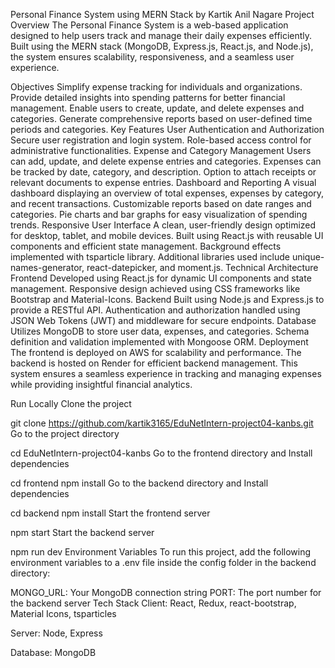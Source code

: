 Personal Finance System using MERN Stack by Kartik Anil Nagare
Project Overview
The Personal Finance System is a web-based application designed to help users track and manage their daily expenses efficiently. Built using the MERN stack (MongoDB, Express.js, React.js, and Node.js), the system ensures scalability, responsiveness, and a seamless user experience.

Objectives
Simplify expense tracking for individuals and organizations.
Provide detailed insights into spending patterns for better financial management.
Enable users to create, update, and delete expenses and categories.
Generate comprehensive reports based on user-defined time periods and categories.
Key Features
User Authentication and Authorization
Secure user registration and login system.
Role-based access control for administrative functionalities.
Expense and Category Management
Users can add, update, and delete expense entries and categories.
Expenses can be tracked by date, category, and description.
Option to attach receipts or relevant documents to expense entries.
Dashboard and Reporting
A visual dashboard displaying an overview of total expenses, expenses by category, and recent transactions.
Customizable reports based on date ranges and categories.
Pie charts and bar graphs for easy visualization of spending trends.
Responsive User Interface
A clean, user-friendly design optimized for desktop, tablet, and mobile devices.
Built using React.js with reusable UI components and efficient state management.
Background effects implemented with tsparticle library.
Additional libraries used include unique-names-generator, react-datepicker, and moment.js.
Technical Architecture
Frontend
Developed using React.js for dynamic UI components and state management.
Responsive design achieved using CSS frameworks like Bootstrap and Material-Icons.
Backend
Built using Node.js and Express.js to provide a RESTful API.
Authentication and authorization handled using JSON Web Tokens (JWT) and middleware for secure endpoints.
Database
Utilizes MongoDB to store user data, expenses, and categories.
Schema definition and validation implemented with Mongoose ORM.
Deployment
The frontend is deployed on AWS for scalability and performance.
The backend is hosted on Render for efficient backend management.
This system ensures a seamless experience in tracking and managing expenses while providing insightful financial analytics.

Run Locally
Clone the project

  git clone https://github.com/kartik3165/EduNetIntern-project04-kanbs.git
Go to the project directory

  cd EduNetIntern-project04-kanbs
Go to the frontend directory and Install dependencies

  cd frontend
  npm install
Go to the backend directory and Install dependencies

  cd backend
  npm install
Start the frontend server

  npm start
Start the backend server

  npm run dev
Environment Variables
To run this project, add the following environment variables to a .env file inside the config folder in the backend directory:

MONGO_URL: Your MongoDB connection string
PORT: The port number for the backend server
Tech Stack
Client: React, Redux, react-bootstrap, Material Icons, tsparticles

Server: Node, Express

Database: MongoDB
